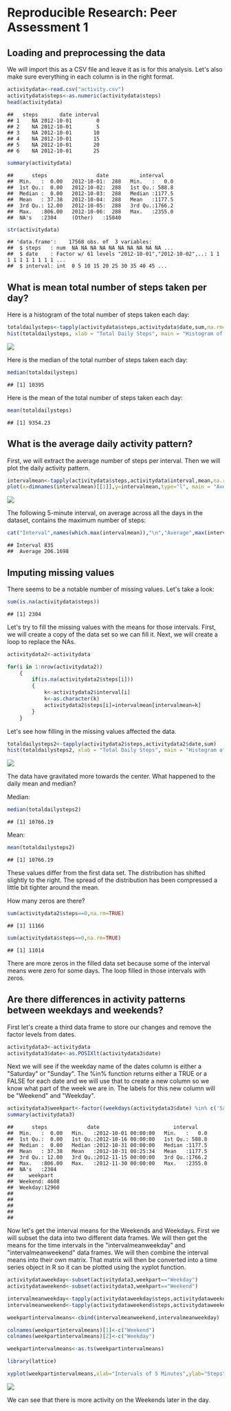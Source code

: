 # Reproducible Research: Peer Assessment 1


## Loading and preprocessing the data

We will import this as a CSV file and leave it as is for this analysis. Let's also make sure everything in each column is in the right format. 


```r
activitydata<-read.csv("activity.csv")
activitydata$steps<-as.numeric(activitydata$steps)
head(activitydata)
```

```
##   steps       date interval
## 1    NA 2012-10-01        0
## 2    NA 2012-10-01        5
## 3    NA 2012-10-01       10
## 4    NA 2012-10-01       15
## 5    NA 2012-10-01       20
## 6    NA 2012-10-01       25
```

```r
summary(activitydata)
```

```
##      steps                date          interval     
##  Min.   :  0.00   2012-10-01:  288   Min.   :   0.0  
##  1st Qu.:  0.00   2012-10-02:  288   1st Qu.: 588.8  
##  Median :  0.00   2012-10-03:  288   Median :1177.5  
##  Mean   : 37.38   2012-10-04:  288   Mean   :1177.5  
##  3rd Qu.: 12.00   2012-10-05:  288   3rd Qu.:1766.2  
##  Max.   :806.00   2012-10-06:  288   Max.   :2355.0  
##  NA's   :2304     (Other)   :15840
```

```r
str(activitydata)
```

```
## 'data.frame':	17568 obs. of  3 variables:
##  $ steps   : num  NA NA NA NA NA NA NA NA NA NA ...
##  $ date    : Factor w/ 61 levels "2012-10-01","2012-10-02",..: 1 1 1 1 1 1 1 1 1 1 ...
##  $ interval: int  0 5 10 15 20 25 30 35 40 45 ...
```

## What is mean total number of steps taken per day?

Here is a histogram of the total number of steps taken each day:


```r
totaldailysteps<-tapply(activitydata$steps,activitydata$date,sum,na.rm=TRUE)
hist(totaldailysteps, xlab = "Total Daily Steps", main = "Histogram of Total Daily Steps")
```

![](PA1_template_files/figure-html/unnamed-chunk-2-1.png) 

Here is the median of the total number of steps taken each day:

```r
median(totaldailysteps)
```

```
## [1] 10395
```

Here is the mean of the total number of steps taken each day:

```r
mean(totaldailysteps)
```

```
## [1] 9354.23
```
## What is the average daily activity pattern?

First, we will extract the average number of steps per interval. Then we will plot the daily activity pattern.


```r
intervalmean<-tapply(activitydata$steps,activitydata$interval,mean,na.rm=TRUE)
plot(x=dimnames(intervalmean)[[1]],y=intervalmean,type="l", main = "Average Daily Activity Pattern", xlab = "Intervals - 5 Minutes", ylab = "Interval Means")
```

![](PA1_template_files/figure-html/unnamed-chunk-5-1.png) 

The following 5-minute interval, on average across all the days in the dataset, contains the maximum number of steps:


```r
cat("Interval",names(which.max(intervalmean)),"\n","Average",max(intervalmean))
```

```
## Interval 835 
##  Average 206.1698
```

## Imputing missing values

There seems to be a notable number of missing values. Let's take a look:

```r
sum(is.na(activitydata$steps))
```

```
## [1] 2304
```
Let's try to fill the missing values with the means for those intervals. First, we will create a copy of the data set so we can fill it. Next, we will create a loop to replace the NAs. 


```r
activitydata2<-activitydata

for(i in 1:nrow(activitydata2))
    {
        if(is.na(activitydata2$steps[i]))
        {
            k<-activitydata2$interval[i]
            k<-as.character(k)
            activitydata2$steps[i]=intervalmean[intervalmean=k]
        }
    }
```

Let's see how filling in the missing values affected the data.


```r
totaldailysteps2<-tapply(activitydata2$steps,activitydata2$date,sum)
hist(totaldailysteps2, xlab = "Total Daily Steps", main = "Histogram of Total Daily Steps with NAs Replaced")
```

![](PA1_template_files/figure-html/unnamed-chunk-9-1.png) 

The data have gravitated more towards the center. What happened to the daily mean and median?

Median:

```r
median(totaldailysteps2)
```

```
## [1] 10766.19
```

Mean:

```r
mean(totaldailysteps2)
```

```
## [1] 10766.19
```

These values differ from the first data set. The distribution has shifted slightly to the right. The spread of the distribution has been compressed a little bit tighter around the mean. 

How many zeros are there?

```r
sum(activitydata2$steps==0,na.rm=TRUE)
```

```
## [1] 11166
```

```r
sum(activitydata$steps==0,na.rm=TRUE)
```

```
## [1] 11014
```

There are more zeros in the filled data set because some of the interval means were zero for some days. The loop filled in those intervals with zeros.

## Are there differences in activity patterns between weekdays and weekends?

First let's create a third data frame to store our changes and remove the factor levels from dates.


```r
activitydata3<-activitydata
activitydata3$date<-as.POSIXlt(activitydata3$date)
```

Next we will see if the weekday name of the dates column is either a "Saturday" or "Sunday". The %in% function returns either a TRUE or a FALSE for each date and we will use that to create a new column so we know what part of the week we are in. The labels for this new column will be "Weekend" and "Weekday".


```r
activitydata3$weekpart<-factor((weekdays(activitydata3$date) %in% c('Saturday','Sunday')),levels=c(TRUE,FALSE),labels=c('Weekend','Weekday'))
summary(activitydata3)
```

```
##      steps             date                        interval     
##  Min.   :  0.00   Min.   :2012-10-01 00:00:00   Min.   :   0.0  
##  1st Qu.:  0.00   1st Qu.:2012-10-16 00:00:00   1st Qu.: 588.8  
##  Median :  0.00   Median :2012-10-31 00:00:00   Median :1177.5  
##  Mean   : 37.38   Mean   :2012-10-31 00:25:34   Mean   :1177.5  
##  3rd Qu.: 12.00   3rd Qu.:2012-11-15 00:00:00   3rd Qu.:1766.2  
##  Max.   :806.00   Max.   :2012-11-30 00:00:00   Max.   :2355.0  
##  NA's   :2304                                                   
##     weekpart    
##  Weekend: 4608  
##  Weekday:12960  
##                 
##                 
##                 
##                 
## 
```

Now let's get the interval means for the Weekends and Weekdays. First we will subset the data into two different data frames. We will then get the means for the time intervals in the "intervalmeanweekday" and "intervalmeanweekend" data frames. We will then combine the interval means into their own matrix. That matrix will then be converted into a time series object in R so it can be plotted using the xyplot function.

```r
activitydataweekday<-subset(activitydata3,weekpart=="Weekday")
activitydataweekend<-subset(activitydata3,weekpart=="Weekend")

intervalmeanweekday<-tapply(activitydataweekday$steps,activitydataweekday$interval,mean,na.rm=TRUE)
intervalmeanweekend<-tapply(activitydataweekend$steps,activitydataweekend$interval,mean,na.rm=TRUE)

weekpartintervalmeans<-cbind(intervalmeanweekend,intervalmeanweekday)

colnames(weekpartintervalmeans)[1]<-c("Weekend")
colnames(weekpartintervalmeans)[2]<-c("Weekday")

weekpartintervalmeans<-as.ts(weekpartintervalmeans)

library(lattice)

xyplot(weekpartintervalmeans,xlab="Intervals of 5 Minutes",ylab="Steps")
```

![](PA1_template_files/figure-html/unnamed-chunk-15-1.png) 

We can see that there is more activity on the Weekends later in the day.
